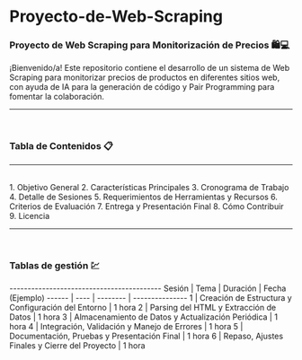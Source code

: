 <h1>Proyecto-de-Web-Scraping</h1>
<h3>Proyecto de Web Scraping para Monitorización de Precios 🛍️💻</h3>
<p>¡Bienvenido/a! Este repositorio contiene el desarrollo de un sistema de Web Scraping para monitorizar precios de productos en diferentes sitios web, con ayuda de IA para la generación de código y Pair Programming para fomentar la colaboración.</p>
<hr><br>
<h3>Tabla de Contenidos 📋</h3>
<hr><br>
<or>
  1. Objetivo General
  2. Características Principales
  3. Cronograma de Trabajo
  4. Detalle de Sesiones
  5. Requerimientos de Herramientas y Recursos
  6. Criterios de Evaluación
  7. Entrega y Presentación Final
  8. Cómo Contribuir
  9. Licencia
</or>
<hr><br>
<h3>Tablas de gestión 💹</h3>
------------------------------------------
Sesión | Tema | Duración | Fecha (Ejemplo)
------ | ---- | -------- | ---------------
1      | Creación de Estructura y Configuración del Entorno | 1 hora
2      | Parsing del HTML y Extracción de Datos             | 1 hora
3      | Almacenamiento de Datos y Actualización Periódica  | 1 hora
4      | Integración, Validación y Manejo de Errores        | 1 hora
5      | Documentación, Pruebas y Presentación Final        | 1 hora
6      | Repaso, Ajustes Finales y Cierre del Proyecto      | 1 hora
